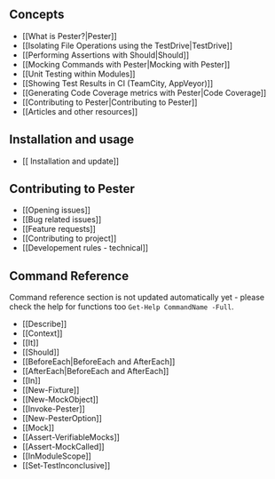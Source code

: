 Concepts
----------
* [[What is Pester?|Pester]]
* [[Isolating File Operations using the TestDrive|TestDrive]]
* [[Performing Assertions with Should|Should]]
* [[Mocking Commands with Pester|Mocking with Pester]]
* [[Unit Testing within Modules]]
* [[Showing Test Results in CI (TeamCity, AppVeyor)]]
* [[Generating Code Coverage metrics with Pester|Code Coverage]]
* [[Contributing to Pester|Contributing to Pester]]
* [[Articles and other resources]]

Installation and usage
----------------------
* [[ Installation and update]]

Contributing to Pester
----------------------
* [[Opening issues]]
* [[Bug related issues]]
* [[Feature requests]]
* [[Contributing to project]]
* [[Developement rules - technical]]

Command Reference
------------------
Command reference section is not updated automatically yet - please check the help for functions too `Get-Help CommandName -Full`.

* [[Describe]]
* [[Context]]
* [[It]]
* [[Should]]
* [[BeforeEach|BeforeEach and AfterEach]]
* [[AfterEach|BeforeEach and AfterEach]]
* [[In]]
* [[New-Fixture]]
* [[New-MockObject]]
* [[Invoke-Pester]]
* [[New-PesterOption]]
* [[Mock]]
* [[Assert-VerifiableMocks]]
* [[Assert-MockCalled]]
* [[InModuleScope]]
* [[Set‐TestInconclusive]]